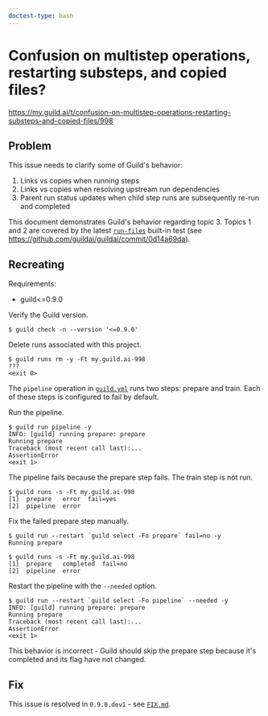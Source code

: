 ```yaml
---
doctest-type: bash
---
```


# Confusion on multistep operations, restarting substeps, and copied files?

https://my.guild.ai/t/confusion-on-multistep-operations-restarting-substeps-and-copied-files/998

## Problem

This issue needs to clarify some of Guild's behavior:

1. Links vs copies when running steps
2. Links vs copies when resolving upstream run dependencies
3. Parent run status updates when child step runs are subsequently
   re-run and completed

This document demonstrates Guild's behavior regarding topic 3. Topics
1 and 2 are covered by the latest
[`run-files`](https://github.com/guildai/guildai/blob/main/guild/tests/run-files.md)
built-in test (see
https://github.com/guildai/guildai/commit/0d14a69da).

## Recreating

Requirements:

- guild<=0.9.0

Verify the Guild version.

    $ guild check -n --version '<=0.9.0'

Delete runs associated with this project.

    $ guild runs rm -y -Ft my.guild.ai-998
    ???
    <exit 0>

The `pipeline` operation in [`guild.yml`](guild.yml) runs two steps:
prepare and train. Each of these steps is configured to fail by
default.

Run the pipeline.

    $ guild run pipeline -y
    INFO: [guild] running prepare: prepare
    Running prepare
    Traceback (most recent call last):...
    AssertionError
    <exit 1>

The pipeline fails because the prepare step fails. The train step is
not run.

    $ guild runs -s -Ft my.guild.ai-998
    [1]  prepare   error  fail=yes
    [2]  pipeline  error

Fix the failed prepare step manually.

    $ guild run --restart `guild select -Fo prepare` fail=no -y
    Running prepare

    $ guild runs -s -Ft my.guild.ai-998
    [1]  prepare   completed  fail=no
    [2]  pipeline  error

Restart the pipeline with the `--needed` option.

    $ guild run --restart `guild select -Fo pipeline` --needed -y
    INFO: [guild] running prepare: prepare
    Running prepare
    Traceback (most recent call last):...
    AssertionError
    <exit 1>

This behavior is incorrect - Guild should skip the prepare step
because it's completed and its flag have not changed.

## Fix

This issue is resolved in `0.9.0.dev1` - see [`FIX.md`](FIX.md).

